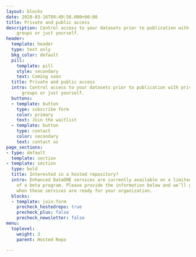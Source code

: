 ```yaml
---
layout: blocks
date: 2020-03-16T09:49:58.000+00:00
title: Private and public access
description: Control access to your datasets prior to publication with private
    groups or just yourself.
header:
  template: header
  type: text only
  bkg_color: default
  pill:
    template: pill
    style: secondary
    text: Coming soon
  title: Private and public access
  intro: Control access to your datasets prior to publication with private
      groups or just yourself.
  buttons:
  - template: button
    type: subscribe form
    color: primary
    text: Join the waitlist
  - template: button
    type: contact
    color: secondary
    text: contact us
page_sections:
- type: default
  template: section
- template: section
  type: bold
  title: Interested in a hosted repository?
  intro: Enhanced DataONE services are currently available on a limited basis as part
    of a beta program. Please provide the information below and we’ll get in touch
    when these services are ready for your organization.
  blocks:
  - template: join-form
    precheck_hostedrepo: true
    precheck_plus: false
    precheck_newsletter: false
menu:
  toplevel:
    weight: 3
    parent: Hosted Repo

---
```


